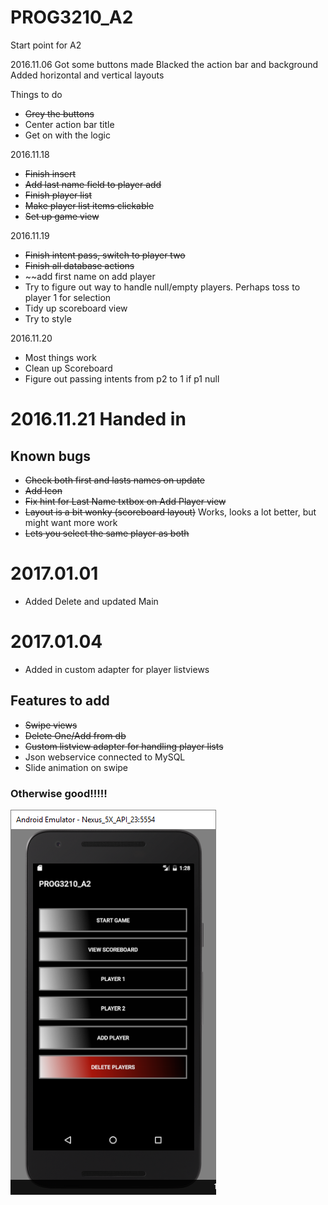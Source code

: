 # PROG3210_A2
Start point for A2

2016.11.06
Got some buttons made
Blacked the action bar and background
Added horizontal and vertical layouts

Things to do

- ~~Grey the buttons~~
- Center action bar title
- Get on with the logic

2016.11.18

- ~~Finish insert~~
- ~~Add last name field to player add~~
- ~~Finish player list~~
- ~~Make player list items clickable~~
- ~~Set up game view~~

2016.11.19

- ~~Finish intent pass, switch to player two~~
- ~~Finish all database actions~~
- ~~add first name on add player 
- Try to figure out way to handle null/empty players. Perhaps toss to player 1 for selection 
- Tidy up scoreboard view
- Try to style 

2016.11.20

- Most things work
- Clean up Scoreboard
- Figure out passing intents from p2 to 1 if p1 null


# 2016.11.21 Handed in
## Known bugs

- ~~Check both first and lasts names on update~~
- ~~Add Icon~~
- ~~Fix hint for Last Name txtbox on Add Player view~~
- ~~Layout is a bit wonky (scoreboard layout)~~ Works, looks a lot better, but might want more work
- ~~Lets you select the same player as both~~

# 2017.01.01

- Added Delete and updated Main

# 2017.01.04

- Added in custom adapter for player listviews

## Features to add

- ~~Swipe views~~
- ~~Delete One/Add from db~~
- ~~Custom listview adapter for handling player lists~~
- Json webservice connected to MySQL
- Slide animation on swipe


### Otherwise good!!!!!



![screencap](/screencaps/main.png)


